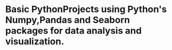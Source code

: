 # Basic PythonProjects using Python's Numpy,Pandas and Seaborn packages for data analysis and visualization.
